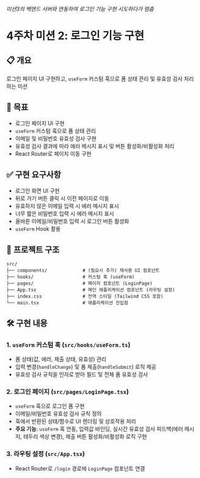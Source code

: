 *미션3의 백엔드 서버와 연동하여 로그인 기능 구현 시도하다가 멈춤*

# 4주차 미션 2: 로그인 기능 구현

## 📋 개요
로그인 페이지 UI 구현하고, `useForm` 커스텀 훅으로 폼 상태 관리 및 유효성 검사 처리하는 미션

## 🎯 목표
- 로그인 페이지 UI 구현
- `useForm` 커스텀 훅으로 폼 상태 관리
- 이메일 및 비밀번호 유효성 검사 구현
- 유효성 검사 결과에 따라 에러 메시지 표시 및 버튼 활성화/비활성화 처리
- React Router로 페이지 이동 구현

## ✅ 구현 요구사항
- 로그인 화면 UI 구현
- 뒤로 가기 버튼 클릭 시 이전 페이지로 이동
- 유효하지 않은 이메일 입력 시 에러 메시지 표시
- 너무 짧은 비밀번호 입력 시 에러 메시지 표시
- 올바른 이메일/비밀번호 입력 시 로그인 버튼 활성화
- `useForm` Hook 활용

## 📂 프로젝트 구조
```
src/
├── components/             # (필요시 추가) 재사용 UI 컴포넌트
├── hooks/                  # 커스텀 훅 (useForm)
├── pages/                  # 페이지 컴포넌트 (LoginPage)
├── App.tsx                 # 메인 애플리케이션 컴포넌트 (라우팅 설정)
├── index.css               # 전역 스타일 (Tailwind CSS 포함)
└── main.tsx                # 애플리케이션 진입점
```

## 🛠️ 구현 내용

### 1. `useForm` 커스텀 훅 (`src/hooks/useForm.ts`)
- 폼 상태(값, 에러, 제출 상태, 유효성) 관리
- 입력 변경(`handleChange`) 및 폼 제출(`handleSubmit`) 로직 제공
- 유효성 검사 규칙을 인자로 받아 필드 및 전체 폼 유효성 검사

### 2. 로그인 페이지 (`src/pages/LoginPage.tsx`)
- `useForm` 훅으로 로그인 폼 구현
- 이메일/비밀번호 유효성 검사 규칙 정의
- 훅에서 반환된 상태/함수로 UI 렌더링 및 상호작용 처리
- **주요 기능**: `useForm` 훅 연동, 입력값 바인딩, 실시간 유효성 검사 피드백(에러 메시지, 테두리 색상 변경), 제출 버튼 활성화/비활성화 로직 구현

### 3. 라우팅 설정 (`src/App.tsx`)
- React Router로 `/login` 경로에 `LoginPage` 컴포넌트 연결
